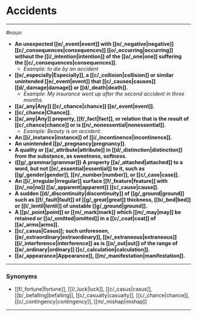 # Accidents
---
#noun
- **An unexpected [[e/_event|event]] with [[n/_negative|negative]] [[c/_consequences|consequences]] [[o/_occurring|occurring]] without the [[i/_intention|intention]] of the [[o/_one|one]] suffering the [[c/_consequences|consequences]].**
	- _Example: to die by an accident_
- **[[e/_especially|Especially]], a [[c/_collision|collision]] or similar unintended [[e/_event|event]] that [[c/_causes|causes]] [[d/_damage|damage]] or [[d/_death|death]].**
	- _Example: My insurance went up after the second accident in three months._
- **[[a/_any|Any]] [[c/_chance|chance]] [[e/_event|event]].**
- **[[c/_chance|Chance]].**
- **[[a/_any|Any]] property, [[f/_fact|fact]], or relation that is the result of [[c/_chance|chance]] or is [[n/_nonessential|nonessential]].**
	- _Example: Beauty is an accident._
- **An [[i/_instance|instance]] of [[i/_incontinence|incontinence]].**
- **An unintended [[p/_pregnancy|pregnancy]].**
- **A quality or [[a/_attribute|attribute]] in [[d/_distinction|distinction]] from the substance, as sweetness, softness.**
- **([[g/_grammar|grammar]]) A property [[a/_attached|attached]] to a word, but not [[e/_essential|essential]] to it, such as [[g/_gender|gender]], [[n/_number|number]], or [[c/_case|case]].**
- **An [[i/_irregular|irregular]] surface [[f/_feature|feature]] with [[n/_no|no]] [[a/_apparent|apparent]] [[c/_cause|cause]].**
- **A sudden [[d/_discontinuity|discontinuity]] of [[g/_ground|ground]] such as [[f/_fault|fault]] of [[g/_great|great]] thickness, [[b/_bed|bed]] or [[l/_lentil|lentil]] of unstable [[g/_ground|ground]].**
- **A [[p/_point|point]] or [[m/_mark|mark]] which [[m/_may|may]] be retained or [[o/_omitted|omitted]] in a [[c/_coat|coat]] of [[a/_arms|arms]].**
- **[[c/_casus|Casus]]; such unforeseen, [[e/_extraordinary|extraordinary]], [[e/_extraneous|extraneous]] [[i/_interference|interference]] as is [[o/_out|out]] of the range of [[o/_ordinary|ordinary]] [[c/_calculation|calculation]].**
- **[[a/_appearance|Appearance]], [[m/_manifestation|manifestation]].**
---
### Synonyms
- [[f/_fortune|fortune]], [[l/_luck|luck]], [[c/_casus|casus]], [[b/_befalling|befalling]], [[c/_casualty|casualty]], [[c/_chance|chance]], [[c/_contingency|contingency]], [[m/_mishap|mishap]]
---
